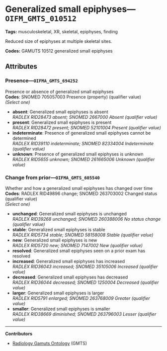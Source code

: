 # Generalized small epiphyses—`OIFM_GMTS_010512`

**Tags:** musculoskeletal, XR, skeletal, epiphyses, finding

Reduced size of epiphyses at multiple skeletal sites.

**Codes:** GAMUTS 10512 generalized small epiphyses

## Attributes

### Presence—`OIFMA_GMTS_694252`

Presence or absence of generalized small epiphyses  
**Codes**: SNOMED 705057003 Presence (property) (qualifier value)  
*(Select one)*

- **absent**: Generalized small epiphyses is absent  
_RADLEX RID28473 absent; SNOMED 2667000 Absent (qualifier value)_
- **present**: Generalized small epiphyses is present  
_RADLEX RID28472 present; SNOMED 52101004 Present (qualifier value)_
- **indeterminate**: Presence of generalized small epiphyses cannot be determined  
_RADLEX RID39110 indeterminate; SNOMED 82334004 Indeterminate (qualifier value)_
- **unknown**: Presence of generalized small epiphyses is unknown  
_RADLEX RID5655 unknown; SNOMED 261665006 Unknown (qualifier value)_

### Change from prior—`OIFMA_GMTS_605540`

Whether and how a generalized small epiphyses has changed over time  
**Codes**: RADLEX RID49896 change; SNOMED 263703002 Changed status (qualifier value)  
*(Select one)*

- **unchanged**: Generalized small epiphyses is unchanged  
_RADLEX RID39268 unchanged; SNOMED 260388006 No status change (qualifier value)_
- **stable**: Generalized small epiphyses is stable  
_RADLEX RID5734 stable; SNOMED 58158008 Stable (qualifier value)_
- **new**: Generalized small epiphyses is new  
_RADLEX RID5720 new; SNOMED 7147002 New (qualifier value)_
- **resolved**: Generalized small epiphyses seen on a prior exam has resolved  
- **increased**: Generalized small epiphyses has increased  
_RADLEX RID36043 increased; SNOMED 35105006 Increased (qualifier value)_
- **decreased**: Generalized small epiphyses has decreased  
_RADLEX RID36044 decreased; SNOMED 1250004 Decreased (qualifier value)_
- **larger**: Generalized small epiphyses is larger  
_RADLEX RID5791 enlarged; SNOMED 263768009 Greater (qualifier value)_
- **smaller**: Generalized small epiphyses is smaller  
_RADLEX RID38669 diminished; SNOMED 263796003 Lesser (qualifier value)_

---

**Contributors**

- [Radiology Gamuts Ontology](https://gamuts.net/) (GMTS)